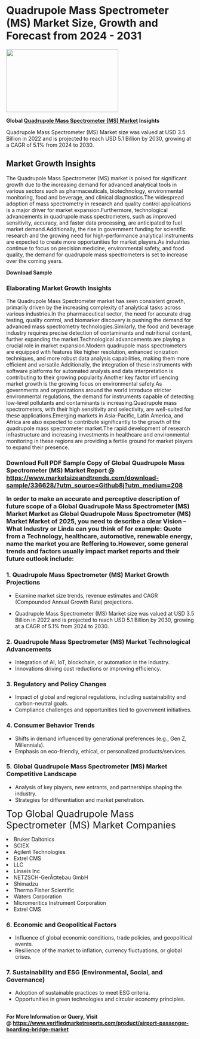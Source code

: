 <H1>Quadrupole Mass Spectrometer (MS) Market Size, Growth and Forecast from 2024 - 2031</H1><img class="aligncenter size-medium wp-image-584254" src="https://thirdeyenews.in/wp-content/uploads/2024/09/Global-Market-Research-300x168.jpeg" alt="" width="300" height="168" /><p><strong>Global&nbsp;<a href="https://www.marketsizeandtrends.com/download-sample/336628/?utm_source=Github8j?utm_medium=208">Quadrupole Mass Spectrometer (MS) Market</a> Insights</strong></p><p>Quadrupole Mass Spectrometer (MS) Market size was valued at USD 3.5 Billion in 2022 and is projected to reach USD 5.1 Billion by 2030, growing at a CAGR of 5.1% from 2024 to 2030.</p><p><h2>Market Growth Insights</h2> The Quadrupole Mass Spectrometer (MS) market is poised for significant growth due to the increasing demand for advanced analytical tools in various sectors such as pharmaceuticals, biotechnology, environmental monitoring, food and beverage, and clinical diagnostics.The widespread adoption of mass spectrometry in research and quality control applications is a major driver for market expansion.Furthermore, technological advancements in quadrupole mass spectrometers, such as improved sensitivity, accuracy, and faster data processing, are anticipated to fuel market demand.Additionally, the rise in government funding for scientific research and the growing need for high-performance analytical instruments are expected to create more opportunities for market players.As industries continue to focus on precision medicine, environmental safety, and food quality, the demand for quadrupole mass spectrometers is set to increase over the coming years.<p><strong>Download Sample</strong></p> <h3>Elaborating Market Growth Insights</h3> The Quadrupole Mass Spectrometer market has seen consistent growth, primarily driven by the increasing complexity of analytical tasks across various industries.In the pharmaceutical sector, the need for accurate drug testing, quality control, and biomarker discovery is pushing the demand for advanced mass spectrometry technologies.Similarly, the food and beverage industry requires precise detection of contaminants and nutritional content, further expanding the market.Technological advancements are playing a crucial role in market expansion.Modern quadrupole mass spectrometers are equipped with features like higher resolution, enhanced ionization techniques, and more robust data analysis capabilities, making them more efficient and versatile.Additionally, the integration of these instruments with software platforms for automated analysis and data interpretation is contributing to their growing popularity.Another key factor influencing market growth is the growing focus on environmental safety.As governments and organizations around the world introduce stricter environmental regulations, the demand for instruments capable of detecting low-level pollutants and contaminants is increasing.Quadrupole mass spectrometers, with their high sensitivity and selectivity, are well-suited for these applications.Emerging markets in Asia-Pacific, Latin America, and Africa are also expected to contribute significantly to the growth of the quadrupole mass spectrometer market.The rapid development of research infrastructure and increasing investments in healthcare and environmental monitoring in these regions are providing a fertile ground for market players to expand their presence.<h3></p><p><span class=""><strong>Download Full PDF Sample Copy of Global Quadrupole Mass Spectrometer (MS) Market Report</strong> @ <a href="https://www.marketsizeandtrends.com/download-sample/336628/?utm_source=Github8j?utm_medium=208" target="_blank">https://www.marketsizeandtrends.com/download-sample/336628/?utm_source=Github8j?utm_medium=208</a></span></p><p>In order to make an accurate and perceptive description of future scope of a Global&nbsp;Quadrupole Mass Spectrometer (MS) Market Market as Global&nbsp;Quadrupole Mass Spectrometer (MS) Market Market of 2025, you need to describe a clear Vision &ndash; What Industry or Linda can you think of for example: Quote from a Technology, healthcare, automotive, renewable energy, name the market you are Reffering to.However, some general trends and factors usually impact market reports and their future outlook include:</p><h3>1.&nbsp;<strong>Quadrupole Mass Spectrometer (MS) Market Growth Projections</strong></h3><ul><li>Examine market size trends, revenue estimates and CAGR (Compounded Annual Growth Rate) projections.</li><li><p>Quadrupole Mass Spectrometer (MS) Market size was valued at USD 3.5 Billion in 2022 and is projected to reach USD 5.1 Billion by 2030, growing at a CAGR of 5.1% from 2024 to 2030.</p></li></ul><h3>2.&nbsp;<strong>Quadrupole Mass Spectrometer (MS) Market Technological Advancements</strong></h3><ul><li>Integration of AI, IoT, blockchain, or automation in the industry.</li><li>Innovations driving cost reductions or improving efficiency.</li></ul><h3>3.&nbsp;<strong>Regulatory and Policy Changes</strong></h3><ul><li>Impact of global and regional regulations, including sustainability and carbon-neutral goals.</li><li>Compliance challenges and opportunities tied to government initiatives.</li></ul><h3>4.&nbsp;<strong>Consumer Behavior Trends</strong></h3><ul><li>Shifts in demand influenced by generational preferences (e.g., Gen Z, Millennials).</li><li>Emphasis on eco-friendly, ethical, or personalized products/services.</li></ul><h3>5.&nbsp;<strong>Global Quadrupole Mass Spectrometer (MS) Market Competitive Landscape</strong></h3><ul><li>Analysis of key players, new entrants, and partnerships shaping the industry.</li><li>Strategies for differentiation and market penetration.</li></ul><p data-pm-slice="1 1 []"><span style="color: inherit; font-family: inherit; font-size: 25px;">Top Global Quadrupole Mass Spectrometer (MS) Market Companies</span></p><div class="" data-test-id=""><p><li>Bruker Daltonics</li><li> SCIEX</li><li> Agilent Technologies</li><li> Extrel CMS</li><li> LLC</li><li> Linseis Inc</li><li> NETZSCH-GerÃ¤tebau GmbH</li><li> Shimadzu</li><li> Thermo Fisher Scientific</li><li> Waters Corporation</li><li> Micromeritics Instrument Corporation</li><li> Extrel CMS</li></p></div><h3>6.&nbsp;<strong>Economic and Geopolitical Factors</strong></h3><ul><li>Influence of global economic conditions, trade policies, and geopolitical events.</li><li>Resilience of the market to inflation, currency fluctuations, or global crises.</li></ul><h3>7.&nbsp;<strong>Sustainability and ESG (Environmental, Social, and Governance)</strong></h3><ul><li>Adoption of sustainable practices to meet ESG criteria.</li><li>Opportunities in green technologies and circular economy principles.</li></ul><h2><strong style="font-size: 14px;">For More Information or Query, Visit @&nbsp;</strong><a style="background-color: #ffffff; font-size: 14px;" href="https://www.marketsizeandtrends.com/report/quadrupole-mass-spectrometer-ms-market/" target="_blank">https://www.verifiedmarketreports.com/product/airport-passenger-boarding-bridge-market</a></h2>
